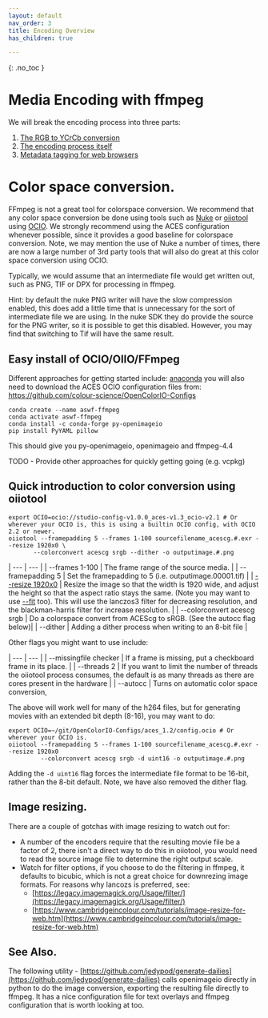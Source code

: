 ```yaml
---
layout: default
nav_order: 3
title: Encoding Overview
has_children: true

---
```


{: .no_toc }


# Media Encoding with ffmpeg  <a name="encodestart"></a>

We will break the encoding process into three parts:
1. [The RGB to YCrCb conversion](#Color-space-conversion)
2. [The encoding process itself](Encoding.html)
3. [Metadata tagging for web browsers](WebColorPreservation.html)

# Color space conversion.  <a name="Color-space-conversion"></a>

FFmpeg is not a great tool for colorspace conversion. We recommend that any color space conversion be done using tools such as [Nuke](https://www.foundry.com/products/nuke-family/nuke) or [oiiotool](https://openimageio.readthedocs.io/en/latest/oiiotool.html) using [OCIO](https://opencolorio.org/). We strongly recommend using the ACES configuration whenever possible, since it provides a good baseline for colorspace conversion. Note, we may mention the use of Nuke a number of times, there are now a large number of 3rd party tools that will also do great at this color space conversion using OCIO.

Typically, we would assume that an intermediate file would get written out, such as PNG, TIF or DPX for processing in ffmpeg.

Hint: by default the nuke PNG writer will have the slow compression enabled, this does add a little time that is unnecessary for the sort of intermediate file we are using. In the nuke SDK they do provide the source for the PNG writer, so it is possible to get this disabled. However, you may find that switching to Tif will have the same result.

## Easy install of OCIO/OIIO/FFmpeg

Different approaches for getting started include: [anaconda](https://www.anaconda.com/) you will also need to download the ACES OCIO configuration files from: https://github.com/colour-science/OpenColorIO-Configs
```
conda create --name aswf-ffmpeg
conda activate aswf-ffmpeg
conda install -c conda-forge py-openimageio
pip install PyYAML pillow
```
This should give you py-openimageio, openimageio and ffmpeg-4.4

TODO - Provide other approaches for quickly getting going (e.g. vcpkg)

## Quick introduction to color conversion using oiiotool

```
export OCIO=ocio://studio-config-v1.0.0_aces-v1.3_ocio-v2.1 # Or wherever your OCIO is, this is using a builtin OCIO config, with OCIO 2.2 or newer.
oiiotool --framepadding 5 --frames 1-100 sourcefilename_acescg.#.exr --resize 1920x0 \
       --colorconvert acescg srgb --dither -o outputimage.#.png
```

| --- | --- |
| --frames 1-100 | The frame range of the source media. |
| --framepadding 5 | Set the framepadding to 5 (i.e. outputimage.00001.tif) |
| [--resize 1920x0](https://openimageio.readthedocs.io/en/master/oiiotool.html?highlight=resize%20filter#cmdoption-resize) | Resize the image so that the width is 1920 wide, and adjust the height so that the aspect ratio stays the same. (Note you may want to use [--fit](https://openimageio.readthedocs.io/en/master/oiiotool.html?highlight=resize%20filter#cmdoption-fit) too). This will use the lanczos3 filter for decreasing resolution, and the blackman-harris filter for increase resolution. |
| --colorconvert acescg srgb | Do a colorspace convert from ACEScg to sRGB. (See the autocc flag below)|
| --dither |  Adding a dither process when writing to an 8-bit file |


Other flags you might want to use include:

| --- | --- |
| --missingfile checker | If a frame is missing, put a checkboard frame in its place. |
| --threads 2 | If you want to limit the number of threads the oiiotool process consumes, the default is as many threads as there are cores present in the hardware |
| --autocc | Turns on automatic color space conversion,

The above will work well for many of the h264 files, but for generating movies with an extended bit depth (8-16), you may want to do:
```
export OCIO=~/git/OpenColorIO-Configs/aces_1.2/config.ocio # Or wherever your OCIO is.
oiiotool --framepadding 5 --frames 1-100 sourcefilename_acescg.#.exr --resize 1920x0
         --colorconvert acescg srgb -d uint16 -o outputimage.#.png
```

Adding the `-d uint16` flag forces the intermediate file format to be 16-bit, rather than the 8-bit default. Note, we have also removed the dither flag.

## Image resizing.

There are a couple of gotchas with image resizing to watch out for:
   * A number of the encoders require that the resulting movie file be a factor of 2, there isn't a direct way to do this in oiiotool, you would need to read the source image file to determine the right output scale.
   * Watch for filter options, if you choose to do the filtering in ffmpeg, it defaults to bicubic, which is not a great choice for downrezing image formats. For reasons why lancozs is preferred, see:
      * [https://legacy.imagemagick.org/Usage/filter/](https://legacy.imagemagick.org/Usage/filter/)
      * [https://www.cambridgeincolour.com/tutorials/image-resize-for-web.htm](https://www.cambridgeincolour.com/tutorials/image-resize-for-web.htm)


## See Also.
The following utility - [https://github.com/jedypod/generate-dailies](https://github.com/jedypod/generate-dailies) calls openimageio directly in python to do the image conversion, exporting the resulting file directly to ffmpeg. It has a nice configuration file for text overlays and ffmpeg configuration that is worth looking at too.
